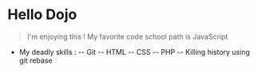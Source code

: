 # Hello Dojo
> I'm enjoying this !
> My favorite code school path is JavaScript
- My deadly skills :
-- Git
-- HTML
-- CSS
-- PHP
-- Killing history using git rebase